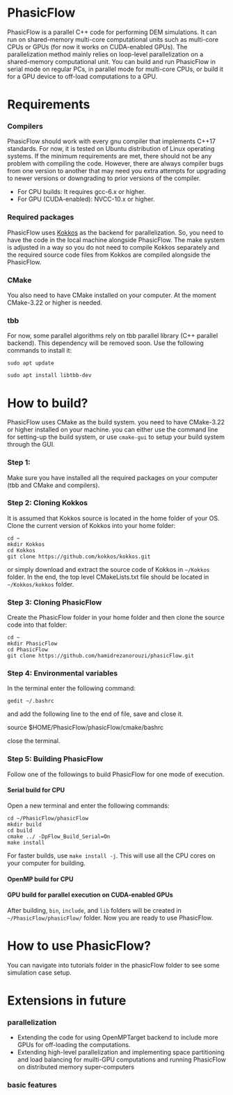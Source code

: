 # PhasicFlow
PhasicFlow is a parallel C++ code for performing DEM simulations. It can run on shared-memory multi-core computational units such as multi-core CPUs or GPUs (for now it works on CUDA-enabled GPUs). The parallelization method mainly relies on loop-level parallelization on a shared-memory computational unit. You can build and run PhasicFlow in serial mode on regular PCs, in parallel mode for multi-core CPUs, or build it for a GPU device to off-load computations to a GPU. 



# Requirements
### Compilers
PhasicFlow should work with every gnu compiler that implements C++17 standards. For now, it is tested on Ubuntu distribution of Linux operating systems. If the minimum requirements are met, there should not be any problem with compiling the code. However, there are always compiler bugs from one version to another that may need you extra attempts for upgrading to newer versions or downgrading to prior versions of the compiler.
* For CPU builds: It requires gcc-6.x or higher. 
* For GPU (CUDA-enabled): NVCC-10.x or higher.

### Required packages
PhasicFlow uses [Kokkos]( https://github.com/kokkos/kokkos) as the backend for parallelization. So, you need to  have the code in the local machine alongside PhasicFlow. The make system is adjusted in a way so you do not need to compile Kokkos separately and the required source code files from Kokkos are compiled alongside the PhasicFlow.

### CMake
You also need to have CMake installed on your computer. At the moment CMake-3.22 or higher is needed.

### tbb
For now, some parallel algorithms rely on tbb parallel library (C++ parallel backend). This dependency will be removed soon. Use the following commands to install it:

`sudo apt update`

`sudo apt install libtbb-dev`

# How to build? 
PhasicFlow uses CMake as the build system. you need to have CMake-3.22 or higher installed on your machine. you can either use the command line for setting-up the build system, or use `cmake-gui` to setup your build system through the GUI. 
### Step 1:
Make sure you have installed all the required packages on your computer (tbb and CMake and compilers). 
### Step 2: Cloning Kokkos
It is assumed that Kokkos source is located in the home folder of your OS. Clone the current version of Kokkos into your home folder:

```
cd ~
mkdir Kokkos
cd Kokkos
git clone https://github.com/kokkos/kokkos.git
```

or simply download and extract the source code of Kokkos in `~/Kokkos` folder. In the end, the top level CMakeLists.txt file should be located in `~/Kokkos/kokkos` folder. 

### Step 3: Cloning PhasicFlow
Create the PhasicFlow folder in your home folder and then clone the source code into that folder:

```
cd ~
mkdir PhasicFlow
cd PhasicFlow
git clone https://github.com/hamidrezanorouzi/phasicFlow.git
```
### Step 4: Environmental variables
In the terminal enter the following command:

`gedit ~/.bashrc`

and add the following line to the end of file, save and close it.

source $HOME/PhasicFlow/phasicFlow/cmake/bashrc

close the terminal. 

### Step 5: Building PhasicFlow
Follow one of the followings to build PhasicFlow for one mode of execution.
#### Serial build for CPU
Open a new terminal and enter the following commands:
```
cd ~/PhasicFlow/phasicFlow
mkdir build
cd build
cmake ../ -DpFlow_Build_Serial=On
make install
```
For faster builds, use `make install -j`. This will use all the CPU cores on your computer for building. 
#### OpenMP build for CPU
 
#### GPU build for parallel execution on CUDA-enabled GPUs



After building, `bin`, `include`, and `lib` folders will be created in `~/PhasicFlow/phasicFlow/` folder. Now you are ready to use PhasicFlow.
 
# How to use PhasicFlow?
You can navigate into tutorials folder in the phasicFlow folder to see some simulation case setup.

# Extensions in future
### parallelization 
* Extending the code for using OpenMPTarget backend to include more GPUs for off-loading the computations. 
* Extending high-level parallelization and implementing space partitioning and load balancing for muilti-GPU computations and running PhasicFlow on distributed memory super-computers 
 
### basic features
